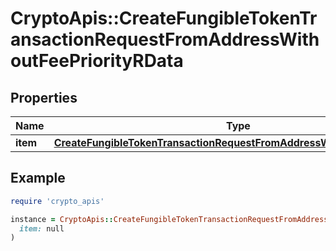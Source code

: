 # CryptoApis::CreateFungibleTokenTransactionRequestFromAddressWithoutFeePriorityRData

## Properties

| Name | Type | Description | Notes |
| ---- | ---- | ----------- | ----- |
| **item** | [**CreateFungibleTokenTransactionRequestFromAddressWithoutFeePriorityRI**](CreateFungibleTokenTransactionRequestFromAddressWithoutFeePriorityRI.md) |  |  |

## Example

```ruby
require 'crypto_apis'

instance = CryptoApis::CreateFungibleTokenTransactionRequestFromAddressWithoutFeePriorityRData.new(
  item: null
)
```

